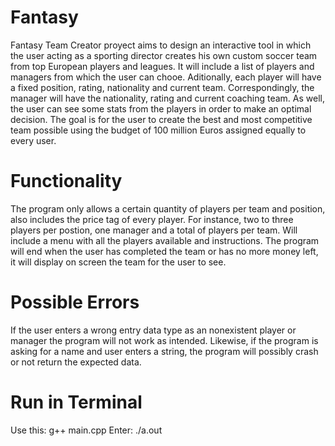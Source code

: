 # Fantasy

Fantasy Team Creator proyect aims to design an interactive tool in which the user acting as a sporting director creates his own custom soccer team from top European players and leagues. It will include a list of players and managers from which the user can chooe. Aditionally, each player will have a fixed position, rating, nationality and current team. Correspondingly, the manager will have the nationality, rating and current coaching team. As well, the user can see some stats from the players in order to make an optimal decision. The goal is for the user to create the best and most competitive team possible using the budget of 100 million Euros assigned equally to every user.

# Functionality
The program only allows a certain quantity of players per team and position, also includes the price tag of every player. 
For instance, two to three players per postion, one manager and a total of players per team. 
Will include a menu with all the players available and instructions. 
The program will end when the user has completed the team or has no more money left, it will display on screen the team for the user to see.

# Possible Errors
If the user enters a wrong entry data type as an nonexistent player or manager the program will not work as intended. Likewise, if the program is asking for a name and user enters a string, the program will possibly crash or not return the expected data.

# Run in Terminal
Use this: 
g++ main.cpp
Enter: ./a.out
